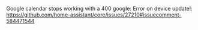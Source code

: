Google calendar stops working with a 400 google: Error on device update!: https://github.com/home-assistant/core/issues/27210#issuecomment-584471544
